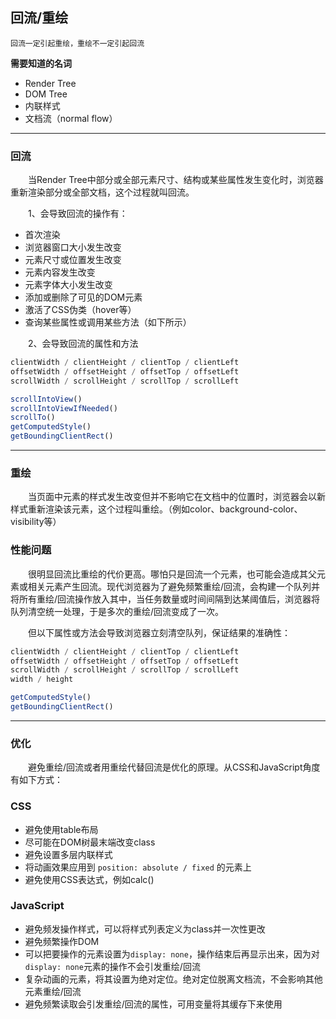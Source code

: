 ## **回流/重绘**

```
回流一定引起重绘，重绘不一定引起回流
```
**需要知道的名词**
- Render Tree
- DOM Tree
- 内联样式
- 文档流（normal flow）

---
### **回流**

&emsp;&emsp;当Render Tree中部分或全部元素尺寸、结构或某些属性发生变化时，浏览器重新渲染部分或全部文档，这个过程就叫回流。

&emsp;&emsp;1、会导致回流的操作有：
- 首次渲染
- 浏览器窗口大小发生改变
- 元素尺寸或位置发生改变
- 元素内容发生改变
- 元素字体大小发生改变
- 添加或删除了可见的DOM元素
- 激活了CSS伪类（hover等）
- 查询某些属性或调用某些方法（如下所示）

&emsp;&emsp;2、会导致回流的属性和方法
```js
clientWidth / clientHeight / clientTop / clientLeft
offsetWidth / offsetHeight / offsetTop / offsetLeft
scrollWidth / scrollHeight / scrollTop / scrollLeft

scrollIntoView()
scrollIntoViewIfNeeded()
scrollTo()
getComputedStyle()
getBoundingClientRect()
```
---
### **重绘**

&emsp;&emsp;当页面中元素的样式发生改变但并不影响它在文档中的位置时，浏览器会以新样式重新渲染该元素，这个过程叫重绘。（例如color、background-color、visibility等）

### **性能问题**

&emsp;&emsp;很明显回流比重绘的代价更高。哪怕只是回流一个元素，也可能会造成其父元素或相关元素产生回流。现代浏览器为了避免频繁重绘/回流，会构建一个队列并将所有重绘/回流操作放入其中，当任务数量或时间间隔到达某阈值后，浏览器将队列清空统一处理，于是多次的重绘/回流变成了一次。

&emsp;&emsp;但以下属性或方法会导致浏览器立刻清空队列，保证结果的准确性：
```js
clientWidth / clientHeight / clientTop / clientLeft
offsetWidth / offsetHeight / offsetTop / offsetLeft
scrollWidth / scrollHeight / scrollTop / scrollLeft
width / height

getComputedStyle()
getBoundingClientRect()
```
---
### **优化**

&emsp;&emsp;避免重绘/回流或者用重绘代替回流是优化的原理。从CSS和JavaScript角度有如下方式：

### CSS
- 避免使用table布局
- 尽可能在DOM树最末端改变class
- 避免设置多层内联样式
- 将动画效果应用到 `position: absolute / fixed` 的元素上
- 避免使用CSS表达式，例如calc()

### JavaScript
- 避免频发操作样式，可以将样式列表定义为class并一次性更改
- 避免频繁操作DOM
- 可以把要操作的元素设置为`display: none`，操作结束后再显示出来，因为对`display: none`元素的操作不会引发重绘/回流
- 复杂动画的元素，将其设置为绝对定位。绝对定位脱离文档流，不会影响其他元素重绘/回流
- 避免频繁读取会引发重绘/回流的属性，可用变量将其缓存下来使用


